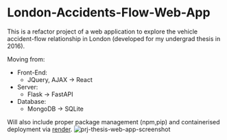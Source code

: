 # London-Accidents-Flow-Web-App

This is a refactor project of a web application to explore the vehicle accident-flow relationship in London (developed for my undergrad thesis in 2016). 

Moving from:
- Front-End:
  - JQuery, AJAX -> React
- Server:
  - Flask -> FastAPI
- Database:
  - MongoDB -> SQLite
 
Will also include proper package management (npm,pip) and containerised deployment via [render](www.render.com). 
![prj-thesis-web-app-screenshot](https://github.com/AmrinderRai/London-Accidents-Flow-Web-App/assets/3823412/b730ac64-055c-4b4d-a188-abe9a41a05bb)
